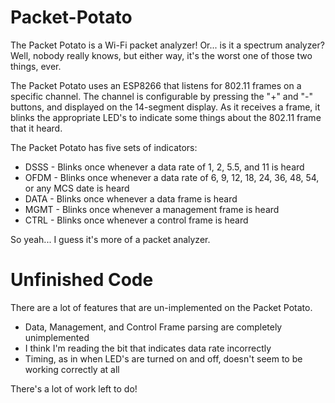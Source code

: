 # Packet-Potato

The Packet Potato is a Wi-Fi packet analyzer! Or... is it a spectrum analyzer? Well, nobody really knows, but either way, it's the worst one of those two things, ever.

The Packet Potato uses an ESP8266 that listens for 802.11 frames on a specific channel. The channel is configurable by pressing the "+" and "-" buttons, and displayed on the 14-segment display. As it receives a frame, it blinks the appropriate LED's to indicate some things about the 802.11 frame that it heard.

The Packet Potato has five sets of indicators:
* DSSS - Blinks once whenever a data rate of 1, 2, 5.5, and 11 is heard
* OFDM - Blinks once whenever a data rate of 6, 9, 12, 18, 24, 36, 48, 54, or any MCS date is heard
* DATA - Blinks once whenever a data frame is heard
* MGMT - Blinks once whenever a management frame is heard
* CTRL - Blinks once whenever a control frame is heard

So yeah... I guess it's more of a packet analyzer.

# Unfinished Code

There are a lot of features that are un-implemented on the Packet Potato.

* Data, Management, and Control Frame parsing are completely unimplemented
* I think I'm reading the bit that indicates data rate incorrectly
* Timing, as in when LED's are turned on and off, doesn't seem to be working correctly at all

There's a lot of work left to do!
